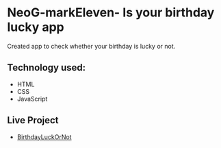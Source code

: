 # NeoG-markEleven- Is your birthday lucky app

Created app to check whether your birthday is lucky or not.

## Technology used:
* HTML
* CSS
* JavaScript

## Live Project

* [BirthdayLuckOrNot](https://birthdaylckyornot.netlify.app/)
